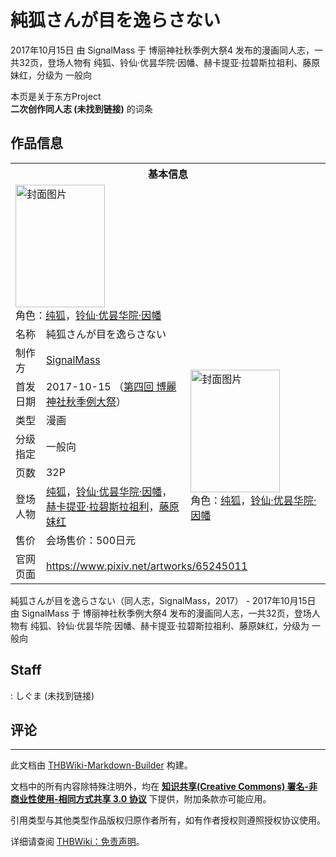 # 純狐さんが目を逸らさない

<!-- source html: G:\repos\THBWiki-Markdown-Builder\THBWikiMarkdown\Temp\main\0\0f\ns0%3A%E7%B4%94%E7%8B%90%E3%81%95%E3%82%93%E3%81%8C%E7%9B%AE%E3%82%92%E9%80%B8%E3%82%89%E3%81%95%E3%81%AA%E3%81%84.html -->

2017年10月15日 由 SignalMass 于 博丽神社秋季例大祭4 发布的漫画同人志，一共32页，登场人物有 纯狐、铃仙·优昙华院·因幡、赫卡提亚·拉碧斯拉祖利、藤原妹红，分级为 一般向

本页是关于东方Project  
 **二次创作同人志 (未找到链接)** 的词条

## 作品信息

<table><tbody><tr><th colspan="3">基本信息</th></tr><tr><td class="cover-artwork-mobile" colspan="2"><a href="./文件-純狐さんが目を逸らさない封面.jpg.md" class="image" title="封面图片"><img alt="封面图片" src="https://upload.thwiki.cc/thumb/0/0e/%E7%B4%94%E7%8B%90%E3%81%95%E3%82%93%E3%81%8C%E7%9B%AE%E3%82%92%E9%80%B8%E3%82%89%E3%81%95%E3%81%AA%E3%81%84%E5%B0%81%E9%9D%A2.jpg/143px-%E7%B4%94%E7%8B%90%E3%81%95%E3%82%93%E3%81%8C%E7%9B%AE%E3%82%92%E9%80%B8%E3%82%89%E3%81%95%E3%81%AA%E3%81%84%E5%B0%81%E9%9D%A2.jpg" decoding="async" loading="lazy" width="143" height="196" srcset="https://upload.thwiki.cc/thumb/0/0e/%E7%B4%94%E7%8B%90%E3%81%95%E3%82%93%E3%81%8C%E7%9B%AE%E3%82%92%E9%80%B8%E3%82%89%E3%81%95%E3%81%AA%E3%81%84%E5%B0%81%E9%9D%A2.jpg/215px-%E7%B4%94%E7%8B%90%E3%81%95%E3%82%93%E3%81%8C%E7%9B%AE%E3%82%92%E9%80%B8%E3%82%89%E3%81%95%E3%81%AA%E3%81%84%E5%B0%81%E9%9D%A2.jpg 1.5x, https://upload.thwiki.cc/thumb/0/0e/%E7%B4%94%E7%8B%90%E3%81%95%E3%82%93%E3%81%8C%E7%9B%AE%E3%82%92%E9%80%B8%E3%82%89%E3%81%95%E3%81%AA%E3%81%84%E5%B0%81%E9%9D%A2.jpg/287px-%E7%B4%94%E7%8B%90%E3%81%95%E3%82%93%E3%81%8C%E7%9B%AE%E3%82%92%E9%80%B8%E3%82%89%E3%81%95%E3%81%AA%E3%81%84%E5%B0%81%E9%9D%A2.jpg 2x" data-file-width="847" data-file-height="1157"></a><div class="cover-char">角色：<a href="./纯狐.md" title="纯狐">纯狐</a>，<a href="./铃仙·优昙华院·因幡.md" title="铃仙·优昙华院·因幡">铃仙·优昙华院·因幡</a></div></td>
</tr><tr><td class="label">名称</td><td colspan="2"> 純狐さんが目を逸らさない </td></tr><tr><td class="label">制作方</td><td><a href="./SignalMass.md" title="SignalMass">SignalMass</a></td><td class="cover-artwork" rowspan="7" style="min-width:196px;"><a href="./文件-純狐さんが目を逸らさない封面.jpg.md" class="image" title="封面图片"><img alt="封面图片" src="https://upload.thwiki.cc/thumb/0/0e/%E7%B4%94%E7%8B%90%E3%81%95%E3%82%93%E3%81%8C%E7%9B%AE%E3%82%92%E9%80%B8%E3%82%89%E3%81%95%E3%81%AA%E3%81%84%E5%B0%81%E9%9D%A2.jpg/143px-%E7%B4%94%E7%8B%90%E3%81%95%E3%82%93%E3%81%8C%E7%9B%AE%E3%82%92%E9%80%B8%E3%82%89%E3%81%95%E3%81%AA%E3%81%84%E5%B0%81%E9%9D%A2.jpg" decoding="async" loading="lazy" width="143" height="196" srcset="https://upload.thwiki.cc/thumb/0/0e/%E7%B4%94%E7%8B%90%E3%81%95%E3%82%93%E3%81%8C%E7%9B%AE%E3%82%92%E9%80%B8%E3%82%89%E3%81%95%E3%81%AA%E3%81%84%E5%B0%81%E9%9D%A2.jpg/215px-%E7%B4%94%E7%8B%90%E3%81%95%E3%82%93%E3%81%8C%E7%9B%AE%E3%82%92%E9%80%B8%E3%82%89%E3%81%95%E3%81%AA%E3%81%84%E5%B0%81%E9%9D%A2.jpg 1.5x, https://upload.thwiki.cc/thumb/0/0e/%E7%B4%94%E7%8B%90%E3%81%95%E3%82%93%E3%81%8C%E7%9B%AE%E3%82%92%E9%80%B8%E3%82%89%E3%81%95%E3%81%AA%E3%81%84%E5%B0%81%E9%9D%A2.jpg/287px-%E7%B4%94%E7%8B%90%E3%81%95%E3%82%93%E3%81%8C%E7%9B%AE%E3%82%92%E9%80%B8%E3%82%89%E3%81%95%E3%81%AA%E3%81%84%E5%B0%81%E9%9D%A2.jpg 2x" data-file-width="847" data-file-height="1157"></a><div class="cover-char">角色：<a href="./纯狐.md" title="纯狐">纯狐</a>，<a href="./铃仙·优昙华院·因幡.md" title="铃仙·优昙华院·因幡">铃仙·优昙华院·因幡</a></div></td>
</tr><tr><td class="label">首发日期</td><td>2017-10-15&#160;（<a href="/展会作品列表?e=%E5%8D%9A%E4%B8%BD%E7%A5%9E%E7%A4%BE%E7%A7%8B%E5%AD%A3%E4%BE%8B%E5%A4%A7%E7%A5%AD%234">第四回 博麗神社秋季例大祭</a>）</td></tr><tr><td class="label">类型</td><td>漫画</td></tr><tr><td class="label">分级指定</td><td>一般向</td></tr><tr><td class="label">页数</td><td>32P</td></tr><tr><td class="label">登场人物</td><td><a href="./纯狐.md" title="纯狐">纯狐</a>，<a href="./铃仙·优昙华院·因幡.md" title="铃仙·优昙华院·因幡">铃仙·优昙华院·因幡</a>，<a href="./赫卡提亚·拉碧斯拉祖利.md" title="赫卡提亚·拉碧斯拉祖利">赫卡提亚·拉碧斯拉祖利</a>，<a href="./藤原妹红.md" title="藤原妹红">藤原妹红</a></td></tr><tr><td class="label">售价</td><td>会场售价：500日元</td></tr>
<tr><td class="label">官网页面</td><td colspan="2"><a rel="nofollow" class="external free" href="https://www.pixiv.net/artworks/65245011">https://www.pixiv.net/artworks/65245011</a></td></tr></tbody></table>

純狐さんが目を逸らさない（同人志，SignalMass，2017） - 2017年10月15日 由 SignalMass 于 博丽神社秋季例大祭4 发布的漫画同人志，一共32页，登场人物有 纯狐、铃仙·优昙华院·因幡、赫卡提亚·拉碧斯拉祖利、藤原妹红，分级为 一般向

## Staff
: しぐま (未找到链接)


## 评论




---

此文档由 [THBWiki-Markdown-Builder](https://github.com/Delsin-Yu/THBWiki-Markdown-Builder) 构建。

文档中的所有内容除特殊注明外，均在 [**知识共享(Creative Commons) 署名-非商业性使用-相同方式共享 3.0 协议**](https://creativecommons.org/licenses/by-sa/3.0/deed.zh-hans) 下提供，附加条款亦可能应用。

引用类型与其他类型作品版权归原作者所有，如有作者授权则遵照授权协议使用。

详细请查阅 [THBWiki：免责声明](https://thbwiki.cc/THBWiki:%E5%85%8D%E8%B4%A3%E5%A3%B0%E6%98%8E)。

